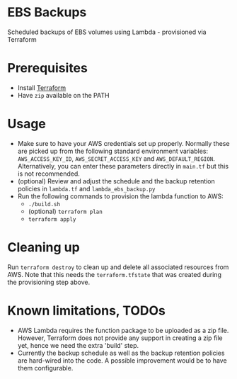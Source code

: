 # EBS Backups 
Scheduled backups of EBS volumes using Lambda - provisioned via Terraform

# Prerequisites
* Install [Terraform](https://www.terraform.io/downloads.html)
* Have `zip` available on the PATH


# Usage
* Make sure to have your AWS credentials set up properly. Normally these are picked up from the following standard environment 
variables: `AWS_ACCESS_KEY_ID`, `AWS_SECRET_ACCESS_KEY` and `AWS_DEFAULT_REGION`. Alternatively, you can enter these parameters directly in `main.tf` but this is not recommended.
* (optional) Review and adjust the schedule and the backup retention policies in `lambda.tf` and `lambda_ebs_backup.py`
* Run the following commands to provision the lambda function to AWS:
    * `./build.sh`
    * (optional) `terraform plan`
    * `terraform apply`

# Cleaning up
Run `terraform destroy` to clean up and delete all associated resources from AWS. Note that this needs the `terraform.tfstate` that was created during the provisioning step above.

# Known limitations, TODOs
* AWS Lambda requires the function package to be uploaded as a zip file. However, Terraform does not provide any support in creating a zip file yet, hence we need the extra 'build' step. 
* Currently the backup schedule as well as the backup retention policies are hard-wired into the code. A possible improvement would be to have them configurable.


